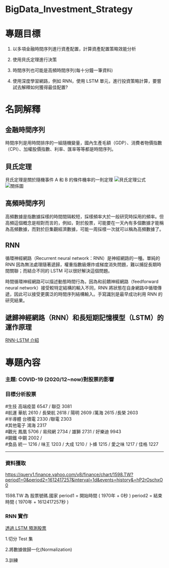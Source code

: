 # BigData_Investment_Strategy

# 專題目標

1.  以多項金融時間序列進行資產配置，計算資產配置策略效能分析

2.  使用貝氏定理進行決策

3.  時間序列也可能是高頻時間序列(每十分鐘一筆資料)

4.  使用深度學習網路，例如 RNN，使用 LSTM 單元，進行投資策略計算，要嘗試去解釋如何獲得最佳配置?

# 名詞解釋

## 金融時間序列

時間序列是用時間排序的一組隨機變量，國內生產毛額（GDP）、消費者物價指數（CPI）、加權股價指數、利率、匯率等等都是時間序列。

## 貝氏定理

貝氏定理是關於隨機事件 A 和 B 的條件機率的一則定理
![貝氏定理公式](https://wikimedia.org/api/rest_v1/media/math/render/svg/e08d4ab0386c0ebb7d87f398cd38f911440fe3da)
![關係圖](https://upload.wikimedia.org/wikipedia/commons/thumb/f/f5/Bayes%27_Theorem_2D.svg/450px-Bayes%27_Theorem_2D.svg.png)

## 高頻時間序列

高頻數據是指數據採樣的時間間隔較短，採樣頻率大於一般研究時採用的頻率。但高頻這個概念是相對而言的，例如，對於股票，可能要在一天內有多個數據才能稱為高頻數據，而對於巨集觀經濟數據，可能一周採樣一次就可以稱為高頻數據了。

## RNN

循環神經網路（Recurrent neural network：RNN）是神經網路的一種。單純的 RNN 因為無法處理隨著遞歸，權重指數級爆炸或梯度消失問題，難以捕捉長期時間關聯；而結合不同的 LSTM 可以很好解決這個問題。

時間循環神經網路可以描述動態時間行為，因為和前饋神經網路（feedforward neural network）接受較特定結構的輸入不同，RNN 將狀態在自身網路中循環傳遞，因此可以接受更廣泛的時間序列結構輸入。手寫識別是最早成功利用 RNN 的研究結果。

## 遞歸神經網路（RNN）和長短期記憶模型（LSTM）的運作原理

[RNN-LSTM 介紹](https://brohrer.mcknote.com/zh-Hant/how_machine_learning_works/how_rnns_lstm_work.html)

# 專題內容

### 主題: COVID-19 (2020/12~now)對股票的影響

### 目標分析股票
#生技 高端疫苗 6547 / 聯亞 3081<br>
#航運 華航 2610 / 長榮航 2618 / 陽明 2609 /萬海 2615 /長榮 2603<br>
#半導體 台積電 2330 /聯電 2303<br>
#其他電子 鴻海 2317<br>
#觀光 鳳凰 5706 / 易飛網 2734 / 雄獅 2731 / 好樂迪 9943<br>
#鋼鐵 中鋼 2002 /<br>
#食品 統一 1216 / 味王 1203 / 大成 1210 / 卜蜂 1215 / 愛之味 1217 / 佳格 1227<br>

---

### 資料獲取
https://query1.finance.yahoo.com/v8/finance/chart/1598.TW?period1=0&period2=1612417257&interval=1d&events=history&=hP2rOschxO0

1598.TW 為 股票號碼.國家
period1 = 開始時間 ( 1970年 + 0秒 )
period2 = 結束時間 ( 1970年 + 1612417257秒 )
### RNN 實作

[透過 LSTM 預測股票](https://wenwender.wordpress.com/2019/10/18/%E5%AF%A6%E4%BD%9C%E9%80%8F%E9%81%8Elstm%E9%A0%90%E6%B8%AC%E8%82%A1%E7%A5%A8/)

1.切分 Test 集

2.將數據做歸一化(Normalization)

3.訓練
